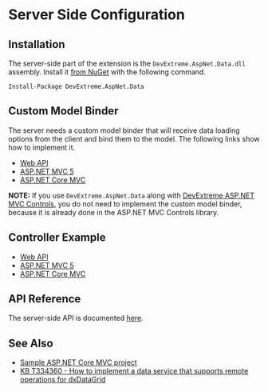 # Server Side Configuration

## Installation

The server-side part of the extension is the `DevExtreme.AspNet.Data.dll` assembly. Install it [from NuGet](http://www.nuget.org/packages/DevExtreme.AspNet.Data/) with the following command.

    Install-Package DevExtreme.AspNet.Data

## Custom Model Binder

The server needs a custom model binder that will receive data loading options from the client and bind them to the model. The following links show how to implement it.

- [Web API](https://github.com/DevExpress/devextreme-examples/blob/17_2/datagrid-webapi/datagrid-webapi/DataSourceLoadOptions.cs)
- [ASP.NET MVC 5](https://github.com/DevExpress/devextreme-examples/blob/17_2/datagrid-mvc5/datagrid-mvc5/DataSourceLoadOptions.cs)
- [ASP.NET Core MVC](https://github.com/DevExpress/DevExtreme.AspNet.Data/blob/master/net/Sample/DataSourceLoadOptions.cs)

**NOTE:** If you use `DevExtreme.AspNet.Data` along with [DevExtreme ASP.NET MVC Controls](https://js.devexpress.com/Documentation/Guide/ASP.NET_MVC_Controls/), you do not need to implement the custom model binder, because it is already done in the ASP.NET MVC Controls library.

## Controller Example

- [Web API](https://github.com/DevExpress/devextreme-examples/blob/17_2/datagrid-webapi/datagrid-webapi/Controllers/OrdersController.cs)
- [ASP.NET MVC 5](https://github.com/DevExpress/devextreme-examples/blob/17_2/datagrid-mvc5/datagrid-mvc5/Controllers/OrdersController.cs)
- [ASP.NET Core MVC](https://github.com/DevExpress/DevExtreme.AspNet.Data/blob/master/net/Sample/Controllers/NorthwindController.cs)

## API Reference

The server-side API is documented [here](https://devexpress.github.io/DevExtreme.AspNet.Data/net/api/DevExtreme.AspNet.Data.html).

## See Also

- [Sample ASP.NET Core MVC project](https://github.com/DevExpress/DevExtreme.AspNet.Data/tree/master/net/Sample)
- [KB T334360 - How to implement a data service that supports remote operations for dxDataGrid](https://www.devexpress.com/Support/Center/Example/Details/T334360)